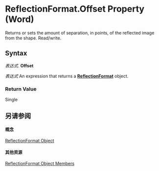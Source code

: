 
# ReflectionFormat.Offset Property (Word)

Returns or sets the amount of separation, in points, of the reflected image from the shape. Read/write.


## Syntax

 _表达式_. **Offset**

 _表达式_ An expression that returns a **[ReflectionFormat](ee2ea7a1-0671-bbd6-6a94-90f2472d704e.md)** object.


### Return Value

Single


## 另请参阅


#### 概念


[ReflectionFormat Object](ee2ea7a1-0671-bbd6-6a94-90f2472d704e.md)
#### 其他资源


[ReflectionFormat Object Members](http://msdn.microsoft.com/library/0f7a4d24-53ef-d593-76d6-9cafe2b2b46e%28Office.15%29.aspx)